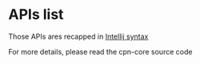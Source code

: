# APIs list

Those APIs ares recapped in [Intellij syntax](https://www.jetbrains.com/help/idea/exploring-http-syntax.html)

For more details, please read the cpn-core source code
